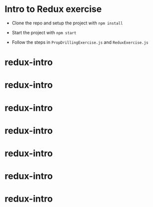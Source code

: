 # Intro to Redux exercise

- Clone the repo and setup the project with `npm install`

- Start the project with `npm start`

- Follow the steps in `PropDrillingExercise.js` and `ReduxExercise.js`
# redux-intro
# redux-intro
# redux-intro
# redux-intro
# redux-intro
# redux-intro
# redux-intro
